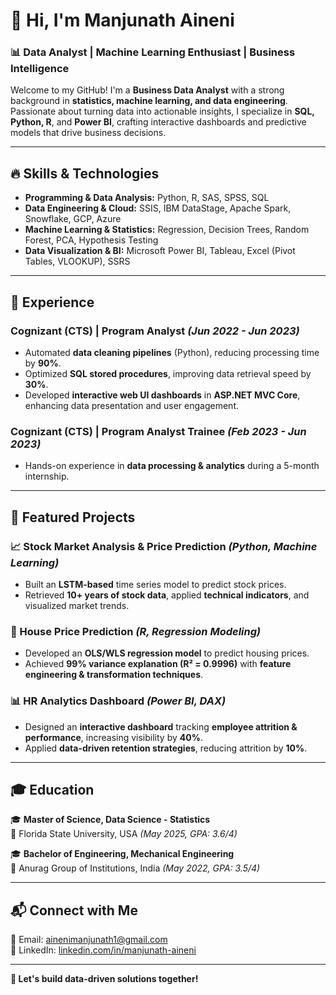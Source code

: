# 👋 Hi, I'm Manjunath Aineni  

### 📊 Data Analyst | Machine Learning Enthusiast | Business Intelligence  

Welcome to my GitHub! I'm a **Business Data Analyst** with a strong background in **statistics, machine learning, and data engineering**. Passionate about turning data into actionable insights, I specialize in **SQL, Python, R**, and **Power BI**, crafting interactive dashboards and predictive models that drive business decisions.  

---

## 🔥 Skills & Technologies  

- **Programming & Data Analysis:** Python, R, SAS, SPSS, SQL  
- **Data Engineering & Cloud:** SSIS, IBM DataStage, Apache Spark, Snowflake, GCP, Azure  
- **Machine Learning & Statistics:** Regression, Decision Trees, Random Forest, PCA, Hypothesis Testing  
- **Data Visualization & BI:** Microsoft Power BI, Tableau, Excel (Pivot Tables, VLOOKUP), SSRS  

---

## 💼 Experience  

### **Cognizant (CTS) | Program Analyst** *(Jun 2022 - Jun 2023)*  
- Automated **data cleaning pipelines** (Python), reducing processing time by **90%**.  
- Optimized **SQL stored procedures**, improving data retrieval speed by **30%**.  
- Developed **interactive web UI dashboards** in **ASP.NET MVC Core**, enhancing data presentation and user engagement.  

### **Cognizant (CTS) | Program Analyst Trainee** *(Feb 2023 - Jun 2023)*  
- Hands-on experience in **data processing & analytics** during a 5-month internship.  

---

## 📌 Featured Projects  

### **📈 Stock Market Analysis & Price Prediction** *(Python, Machine Learning)*  
- Built an **LSTM-based** time series model to predict stock prices.  
- Retrieved **10+ years of stock data**, applied **technical indicators**, and visualized market trends.  

### **🏡 House Price Prediction** *(R, Regression Modeling)*  
- Developed an **OLS/WLS regression model** to predict housing prices.  
- Achieved **99% variance explanation (R² = 0.9996)** with **feature engineering & transformation techniques**.  

### **📊 HR Analytics Dashboard** *(Power BI, DAX)*  
- Designed an **interactive dashboard** tracking **employee attrition & performance**, increasing visibility by **40%**.  
- Applied **data-driven retention strategies**, reducing attrition by **10%**.  

---

## 🎓 Education  

🎓 **Master of Science, Data Science - Statistics**  
📍 Florida State University, USA *(May 2025, GPA: 3.6/4)*  

🎓 **Bachelor of Engineering, Mechanical Engineering**  
📍 Anurag Group of Institutions, India *(May 2022, GPA: 3.5/4)*  

---

## 📬 Connect with Me  

📧 Email: [ainenimanjunath1@gmail.com](mailto:ainenimanjunath1@gmail.com)  
💼 LinkedIn: [linkedin.com/in/manjunath-aineni](https://www.linkedin.com/in/manjunath-aineni/)  

---

**🚀 Let's build data-driven solutions together!**  
